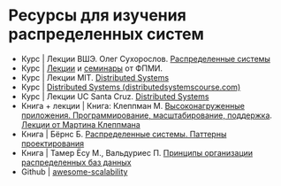 # Ресурсы для изучения распределенных систем

- Курс | Лекции ВШЭ. Олег Сухорослов. [Распределенные системы](https://www.youtube.com/playlist?list=PLEqoHzpnmTfAW2gYw2R80EmGDwWqUR9mD)
- Курс | [Лекции](https://www.youtube.com/playlist?list=PL4_hYwCyhAvaYKF6HkyCximCvlExxxnrC) и [семинары](https://www.youtube.com/playlist?list=PL4_hYwCyhAvZd6B5fN3yAB0zOCjhgpfgg) от ФПМИ.
- Курс | Лекции MIT. [Distributed Systems](https://www.youtube.com/playlist?list=PLrw6a1wE39_tb2fErI4-WkMbsvGQk9_UB)
- Курс | [Distributed Systems (distributedsystemscourse.com)](https://www.youtube.com/playlist?list=PLOE1GTZ5ouRPbpTnrZ3Wqjamfwn_Q5Y9A)
- Курс | Лекции UC Santa Cruz. [Distributed Systems](https://www.youtube.com/playlist?list=PLNPUF5QyWU8PydLG2cIJrCvnn5I_exhYx)
- Книга + лекции | Книга: Клеппман М. [Высоконагруженные приложения. Программирование, масштабирование, поддержка](https://www.piter.com/collection/best/product/vysokonagruzhennye-prilozheniya-programmirovanie-masshtabirovanie-podderzhka-2). [Лекции от Мартина Клеппмана](https://www.youtube.com/playlist?list=PLeKd45zvjcDFUEv_ohr_HdUFe97RItdiB)
- Книга | Бёрнс Б. [Распределенные системы. Паттерны проектирования](https://www.piter.com/collection/all/product/raspredelennye-sistemy-patterny-proektirovaniya)
- Книга | Тамер Ёсу М., Вальдуриес П. [Принципы организации распределенных баз данных](https://dmkpress.com/catalog/computer/databases/978-5-97060-391-8/)
- Github | [awesome-scalability](https://github.com/binhnguyennus/awesome-scalability)
